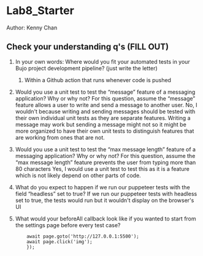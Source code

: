 # Lab8_Starter
Author: Kenny Chan

## Check your understanding q's (FILL OUT)
1. In your own words: Where would you fit your automated tests in your Bujo project development pipeline? (just write the letter)

   1. Within a Github action that runs whenever code is pushed

2. Would you use a unit test to test the “message” feature of a messaging application? Why or why not? For this question, assume the “message” feature allows a user to write and send a message to another user.
   No, I wouldn't because writing and sending messages should be tested with their own individual unit tests as they are separate features. Writing a message may work but sending a message might not so it might be more organized to have their own unit tests to distinguish features that are working from ones that are not.
3. Would you use a unit test to test the “max message length” feature of a messaging application? Why or why not? For this question, assume the “max message length” feature prevents the user from typing more than 80 characters
   Yes, I would use a unit test to test this as it is a feature which is not likely depend on other parts of code.
4. What do you expect to happen if we run our puppeteer tests with the field “headless” set to true?
   If we run our puppeteer tests with headless set to true, the tests would run but it wouldn't display on the browser's UI
5. What would your beforeAll callback look like if you wanted to start from the settings page before every test case?
   ```beforeAll(async() =>{
       await page.goto('http://127.0.0.1:5500'); 
       await page.click('img');
       });
   ```
